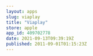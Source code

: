 ```yaml
---
layout: apps
slug: viaplay
title: "Viaplay"
store: apple
app_id: 409702778
date: 2021-09-13T09:39:19Z
published: 2011-09-01T01:15:23Z
---
```

